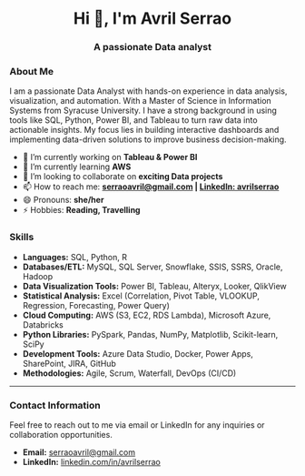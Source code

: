 <h1 align="center">Hi 👋, I'm Avril Serrao</h1>
<h3 align="center">A passionate Data analyst</h3>  

### About Me
I am a passionate Data Analyst with hands-on experience in data analysis, visualization, and automation. With a Master of Science in Information Systems from Syracuse University. I have a strong background in using tools like SQL, Python, Power BI, and Tableau to turn raw data into actionable insights. My focus lies in building interactive dashboards and implementing data-driven solutions to improve business decision-making.

- 🔭 I’m currently working on **Tableau & Power BI**
- 🌱 I’m currently learning **AWS**
- 👯 I’m looking to collaborate on **exciting Data projects**
- 📫 How to reach me: **[serraoavril@gmail.com](mailto:serraoavril@gmail.com) | [LinkedIn: avrilserrao](https://linkedin.com/in/avrilserrao)**
- 😄 Pronouns: **she/her**
- ⚡ Hobbies: **Reading, Travelling**


### Skills

- **Languages:** SQL, Python, R  
- **Databases/ETL:** MySQL, SQL Server, Snowflake, SSIS, SSRS, Oracle, Hadoop  
- **Data Visualization Tools:** Power BI, Tableau, Alteryx, Looker, QlikView  
- **Statistical Analysis:** Excel (Correlation, Pivot Table, VLOOKUP, Regression, Forecasting, Power Query)  
- **Cloud Computing:** AWS (S3, EC2, RDS Lambda), Microsoft Azure, Databricks  
- **Python Libraries:** PySpark, Pandas, NumPy, Matplotlib, Scikit-learn, SciPy  
- **Development Tools:** Azure Data Studio, Docker, Power Apps, SharePoint, JIRA, GitHub  
- **Methodologies:** Agile, Scrum, Waterfall, DevOps (CI/CD)


---

### Contact Information
Feel free to reach out to me via email or LinkedIn for any inquiries or collaboration opportunities.

- **Email:** [serraoavril@gmail.com](mailto:serraoavril@gmail.com)  
- **LinkedIn:** [linkedin.com/in/avrilserrao](https://linkedin.com/in/avrilserrao)

